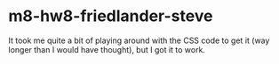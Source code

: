 # m8-hw8-friedlander-steve
It took me quite a bit of playing around with the CSS code to get it (way longer than I would have thought), but I got it to work.